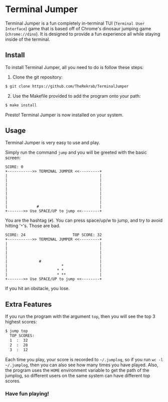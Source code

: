# Terminal Jumper
Terminal Jumper is a fun completely in-terminal TUI (`Terminal User Interface`) game that is based off of Chrome's dinosaur jumping game (`chrome://dino`). It is designed to provide a fun experience all while staying inside of the terminal.

## Install
To install Terminal Jumper, all you need to do is follow these steps:

1. Clone the git repository:
```bash
$ git clone https://github.com/TheRekrab/TerminalJumper
```

2. Use the Makefile provided to add the program onto your path:
```bash
$ make install
```

Presto! Terminal Jumper is now installed on your system.

## Usage
Terminal Jumper is very easy to use and play.

Simply run the command `jump` and you will be greeted with the basic screen:

```
SCORE: 0
+----------->> TERMINAL JUMPER <<---------+
|                                         |
|                                         |
|                                         |
|                                         |
|                                         |
|                                         |
|                                         |
|             #                           |
+------->> Use SPACE/UP to jump <<--------+
```
You are the hashtag (`#`). You can press space/up/w to jump, and try to avoid hitting '`*`'s. Those are bad.

```
SCORE: 24                     TOP SCORE: 32
+----------->> TERMINAL JUMPER <<---------+
|                                         |
|                                         |
|                                         |
|                                         |
|              #                          |
|                        *                |
|                      * *                |
|                      * **               |
+------->> Use SPACE/UP to jump <<--------+
```
If you hit an obstacle, you lose. 

## Extra Features
If you run the program with the argument `top`, then you will see the top 3 highest scores:
```bash
$ jump top
  TOP SCORES:
  1  :  32
  2  :  28
  3  :  12
```
Each time you play, your score is recorded to `~/.jumplog`, so if you run `wc -l ~/.jumplog`, then you can also see how many times you have played. Also, the program uses the `HOME` environment variable to get the path of the jumplog, so different users on the same system can have different top scores.


### Have fun playing!